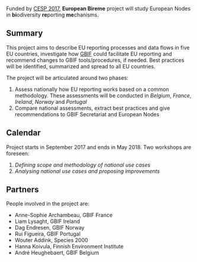 Funded by [CESP 2017](http://www.gbif.org/programme/capacity-support), **European Bireme** project will study European Nodes in **bi**odiversity **re**porting **me**chanisms.

## Summary

This project aims to describe EU reporting processes and data flows in five EU countries, investigate how [GBIF](http://www.gbif.org) could facilitate EU reporting and recommend changes to GBIF tools/procedures, if needed. Best practices will be identified, summarized and spread to all EU countries.

The project will be articulated around two phases:
1. Assess nationally how EU reporting works based on a common
methodology. These assessments will be conducted in *Belgium*, *France*, *Ireland*, *Norway* and *Portugal*
2. Compare national assessments, extract best practices and give recommendations to GBIF Secretariat and European Nodes

## Calendar
Project starts in September 2017 and ends in May 2018. Two workshops are foreseen:
1. *Defining scope and methodology of national use cases*
2. *Analysing national use cases and proposing improvements*

## Partners
People involved in the project are:
* Anne-Sophie Archambeau, GBIF France
* Liam Lysaght, GBIF Ireland
* Dag Endresen, GBIF Norway
* Rui Figueira, GBIF Portugal
* Wouter Addink, Species 2000
* Hanna Koivula, Finnish Environment Institute
* André Heughebaert, GBIF Belgium

